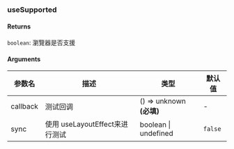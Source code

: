 ### useSupported

#### Returns
`boolean`: 瀏覽器是否支援

#### Arguments
|参数名|描述|类型|默认值|
|---|---|---|---|
|callback|测试回调|() => unknown  **(必填)**|-|
|sync|使用 useLayoutEffect来进行测试|boolean \| undefined |`false`|